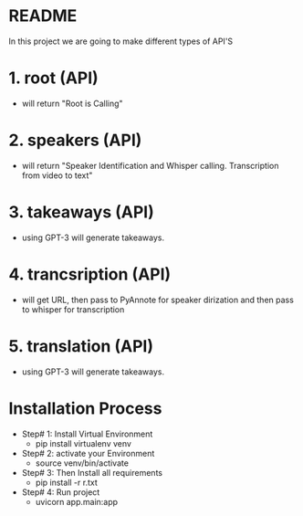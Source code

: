 # README #

In this project we are going to make different types of API'S
# 1. root (API)
* will return "Root is Calling"
# 2. speakers (API)
* will return "Speaker Identification and Whisper calling. Transcription from video to text"
# 3. takeaways (API)
* using GPT-3 will generate takeaways.
# 4. trancsription  (API)
* will get URL, then pass to PyAnnote for speaker dirization and then pass to whisper for transcription
# 5. translation (API)
* using GPT-3 will generate takeaways.

# Installation Process
* Step# 1: Install Virtual Environment
  * pip install virtualenv venv
* Step# 2: activate your Environment
   * source venv/bin/activate
* Step# 3: Then Install all requirements
    * pip install -r r.txt
* Step# 4: Run project
  * uvicorn app.main:app 
